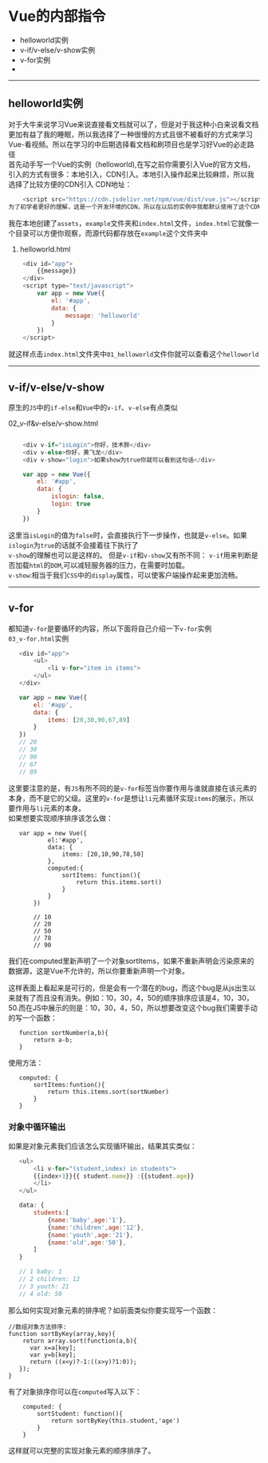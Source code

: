 # Vue的内部指令
* helloworld实例
* v-if/v-else/v-show实例
* v-for实例
*
---

## helloworld实例
对于大牛来说学习Vue来说直接看文档就可以了，但是对于我这种小白来说看文档更加有益了我的睡眠，所以我选择了一种很慢的方式且很不被看好的方式来学习Vue-看视频。所以在学习的中后期选择看文档和刷项目也是学习好Vue的必走路径<br>
首先动手写一个Vue的实例（helloworld),在写之前你需要引入Vue的官方文档，引入的方式有很多：本地引入，CDN引入。本地引入操作起来比较麻烦，所以我选择了比较方便的CDN引入
CDN地址：
```javascript
    <script src="https://cdn.jsdelivr.net/npm/vue/dist/vue.js"></script>  
为了初学者更好的理解，这是一个开发环境的CDN，所以在以后的实例中我都默认使用了这个CDN（代码中不会再展示·）  
```
我在本地创建了`assets`，`example`文件夹和`index.html`文件，`index.html`它就像一个目录可以方便你观察，而源代码都存放在`example`这个文件夹中
1. helloworld.html
```javascript
    <div id="app">
        {{message}}
    </div>
    <script type="text/javascript">
        var app = new Vue({
            el: '#app',
            data: {
                message: 'helloworld'
            }
        })
    </script>
```
就这样点击`index.html`文件夹中`01_helloworld`文件你就可以查看这个`helloworld`

---
## v-if/v-else/v-show
原生的`JS`中的`if-else`和`Vue`中的`v-if`、`v-else`有点类似

02_v-if&v-else/v-show.html
```javascript

    <div v-if="isLogin">你好，技术胖</div>
    <div v-else>你好，黄飞龙</div>
    <div v-show="login">如果show为true你就可以看到这句话</div>

    var app = new Vue({
        el: '#app',
        data: {
            islogin: false,
            login: true
        }
    })
```
这里当`isLogin`的值为`false`时，会直接执行下一步操作，也就是`v-else`。如果`islogin`为`true`的话就不会接着往下执行了<br>
`v-show`的理解也可以是这样的。
但是`v-if`和`v-show`又有所不同：
`v-if`用来判断是否加载`html`的`DOM`,可以减轻服务器的压力，在需要时加载。<br>
`v-show`:相当于我们`CSS`中的`display`属性，可以使客户端操作起来更加流畅。

---
## v-for
都知道`v-for`是要循环的内容，所以下面将自己介绍一下`v-for`实例<br>
 `03_v-for.html`实例
 ```javascript
    <div id="app">
        <ul>
            <li v-for="item in items">
        </ul>
    </div>

    var app = new Vue({
        el: '#app',
        data: {
            items: [20,30,90,67,89]
        }
    })
    // 20 
    // 30
    // 90
    // 67
    // 89
 ```
 这里要注意的是，有`JS`有所不同的是`v-for`标签当你要作用与谁就直接在该元素的本身，而不是它的父级。这里的`v-for`是想让`li`元素循环实现`items`的展示，所以要作用与`li`元素的本身。<br>
 如果想要实现顺序排序该怎么做：
 ```
    var app = new Vue({
            el:'#app',
            data: {
                items: [20,10,90,78,50]
            },
            computed:{
                sortItems: function(){
                    return this.items.sort()
                }
            }
        })

        // 10
        // 20
        // 50
        // 78
        // 90
 ```
 我们在computed里新声明了一个对象sortItems，如果不重新声明会污染原来的数据源，这是Vue不允许的，所以你要重新声明一个对象。


 这样表面上看起来是可行的，但是会有一个潜在的bug，而这个bug是从js出生以来就有了而且没有消失。例如：10，30，4，50的顺序排序应该是4，10，30，50.而在JS中展示的则是：10，30，4，50，所以想要改变这个bug我们需要手动的写一个函数：
 ```
    function sortNumber(a,b){
        return a-b;
    }
 ```
 使用方法：
 ```
    computed: {
        sortItems:funtion(){
            return this.items.sort(sortNumber)
        }
    }
 ```
 ### 对象中循环输出
 如果是对象元素我们应该怎么实现循环输出，结果其实类似：
 ```javascript
    <ul>
        <li v-for="(student,index) in students">
        {{index+1}}{{ student.name}} :{{student.age}}
        </li>
    </ul>

    data: {
        students:[
            {name:'baby',age:'1'},
            {name:'children',age:'12'},
            {name:'youth',age:'21'},
            {name:'old',age:'50'},       
        ]
    }

    // 1 baby: 1
    // 2 children: 12
    // 3 youth: 21
    // 4 old: 50
 ```
 那么如何实现对象元素的排序呢？如前面类似你要实现写一个函数：
```
//数组对象方法排序:
function sortByKey(array,key){
    return array.sort(function(a,b){
      var x=a[key];
      var y=b[key];
      return ((x<y)?-1:((x>y)?1:0));
   });
}
```
有了对象排序你可以在`computed`写入以下：
```
    computed: {
        sortStudent: function(){
            return sortByKey(this.student,'age')
        }
    }
```
这样就可以完整的实现对象元素的顺序排序了。